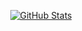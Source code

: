 
<p align="center">  
  <a href="https://github.com/zanexGHG">
    <img alt="GitHub Stats" src="https://github-readme-streak-stats.herokuapp.com?user=LimoDerEchte&theme=transparent&hide_border=true&border_radius=0"/>
  </a>
</p>
